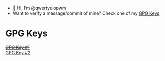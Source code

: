 - 👋 Hi, I’m @qwertyuiopwm
- Want to verify a message/commit of mine? Check one of my [GPG Keys](#gpg-keys)

# GPG Keys
~~[GPG Key #1](https://raw.githubusercontent.com/qwertyuiopwm/qwertyuiopwm/main/gpg_key_01.pub)~~<br>
[GPG Key #2](https://raw.githubusercontent.com/qwertyuiopwm/qwertyuiopwm/main/gpg_key_02.pub)
